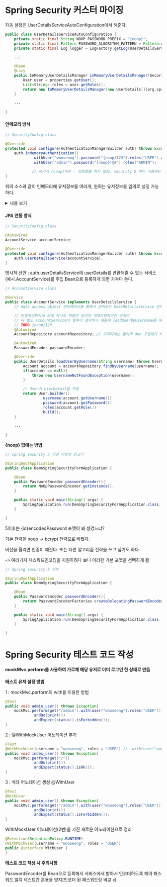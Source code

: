# Spring Security 커스터 마이징

자동 설정은 UserDetailsServiceAutoConfiguration에서 해준다.

```java
public class UserDetailsServiceAutoConfiguration {
    private static final String NOOP_PASSWORD_PREFIX = "{noop}";
    private static final Pattern PASSWORD_ALGORITHM_PATTERN = Pattern.compile("^\\{.+}.*$");
    private static final Log logger = LogFactory.getLog(UserDetailsServiceAutoConfiguration.class);

    ...

    @Bean
    @Lazy
    public InMemoryUserDetailsManager inMemoryUserDetailsManager(SecurityProperties properties, ObjectProvider<PasswordEncoder> passwordEncoder) {
        User user = properties.getUser();
        List<String> roles = user.getRoles();
        return new InMemoryUserDetailsManager(new UserDetails[]{org.springframework.security.core.userdetails.User.withUsername(user.getName()).password(this.getOrDeducePassword(user, (PasswordEncoder)passwordEncoder.getIfAvailable())).roles(StringUtils.toStringArray(roles)).build()});
    }

    ...
    
}
```

#### 인메모리 방식

```java
// SecurityConfig.class

@Override
protected void configure(AuthenticationManagerBuilder auth) throws Exception {
    auth.inMemoryAuthentication()
            .withUser("wooseong").password("{noop}123").roles("USER").and()
            .withUser("admin").password("{noop}!@#").roles("ADMIN");
            
            // 여기서 {noop}이란 : 암호화를 하지 않음, security 5.부터 사용하는 기본 password encoder
}
```

위의 소스와 같이 인메모리에 유저정보를 여러개, 원하는 유저정보를 임의로 설정 가능하다.

<details>
<summary> 내용 보기 </summary>
<div markdown="1">

auth.inMemoryAuthentication()를 실행하게 되면 InMemoryUserDetailsManagerConfigurer(UserDetailsManagerConfigurer 상속)가 반환되는데
withUser 메서드를 통해 원하는 유저정보를 추가한다.

</div>
</details>

#### JPA 연동 방식


```java
// SecurityConfig.class

@Autowired
AccountService accountService;

@Override
protected void configure(AuthenticationManagerBuilder auth) throws Exception {
    auth.userDetailsService(accountService);
}
```

명시적 선언 : auth.userDetailsService에 userDetails를 반환해줄 수 있는 서비스(예시.AccountService)를 주입
Bean으로 등록하게 되면 가져다 쓴다.

```java
// AccountService.class

@Service
public class AccountService implements UserDetailsService {
    // data access object 인터페이스를 통해서 읽어오는 UserDetailsService 인터페이스

    // 단일책임원칙에 의해 하나의 역할만 있어야 객체지향적이긴 하지만
    // 이 일도 accountService의 일부라 생각하기 때문에 loadUserByUsername를 여기에 추가
    // TODO {noop}123
    @Autowired
    AccountRepository accountRepository; // 이자리에는 임의의 dao 구현체가 와도 된다. nosql 구현체, 관계형 db 구현체

    @Autowired
    PasswordEncoder passwordEncoder;

    @Override
    public UserDetails loadUserByUsername(String username) throws UsernameNotFoundException {
        Account account = accountRepository.findByUsername(username);
        if(account == null){
            throw new UsernameNotFoundException(username);
        }

        // User가 UserDetail을 주입
        return User.builder()
                .username(account.getUsername())
                .password(account.getPassword())
                .roles(account.getRole())
                .build();
    }

    ...
    
}
```

**{noop} 없애는 방법**  

```java
// spring security 5 이전 버전의 인코더

@SpringBootApplication
public class DemoSpringSecurityFormApplication {

	@Bean
	public PasswordEncoder passwordEncoder(){
		return NoOpPasswordEncoder.getInstance();
	}

	public static void main(String[] args) {
		SpringApplication.run(DemoSpringSecurityFormApplication.class, args);
	}

}
```

5이후는 {id}encodedPassword 포맷이 왜 생겼느냐?

기본 전략을 noop -> bcrypt 전략으로 바꿨다.

버전을 올리면 인증이 깨진다. 또는 다른 알고리즘 전략을 쓰고 싶기도 하다.

 -> 여러가지 패스워드인코딩을 지원하려다 보니 이러한 기본 포맷을 선택하게 됨


```java
// Spring security 5 이후

@SpringBootApplication
public class DemoSpringSecurityFormApplication {

	@Bean
	public PasswordEncoder passwordEncoder(){
		return PasswordEncoderFactories.createDelegatingPasswordEncoder();
	}

	public static void main(String[] args) {
		SpringApplication.run(DemoSpringSecurityFormApplication.class, args);
	}

}
```



# Spring Security 테스트 코드 작성

#### mockMvc.perform를 사용하여 가로채 해당 유저로 이미 로그인 한 상태로 만듬

**테스트 유저 설정 방법**

1 : mockMvc.perform의 with을 이용한 방법

```java
@Test
public void admin_user() throws Exception{
    mockMvc.perform(get("/admin").with(user("wooseong").roles("USER")))
            .andDo(print())
            .andExpect(status().isForbidden());
}
```

2 : @WithMockUser 어노테이션 추가

```java
@Test
@WithMockUser(username = "wooseong", roles = "USER") // .with(user("wooseong").roles("USER")))가 필요없다
public void index_user() throws Exception{
    mockMvc.perform(get("/"))
            .andDo(print())
            .andExpect(status().isOk());
}
```


3 : 메타 어노테이션 생성 @WithUser

```java
@Test
@WithUser
public void admin_user() throws Exception{
    mockMvc.perform(get("/admin").with(user("wooseong").roles("USER")))
            .andDo(print())
            .andExpect(status().isForbidden());
}
```

  WithMockUser 어노테이션(2번)을 가진 새로운 어노테이션으로 정리

```java
@Retention(RetentionPolicy.RUNTIME)
@WithMockUser(username = "wooseong", roles = "USER")
public @interface WithUser {
}
```

**테스트 코드 작성 시 주의사항**

PasswordEncoder를 Bean으로 등록해서 서비스에서 받아서 인코더하도록 해야 패스워드 일치 테스트간 혼용을 방지(인코더 된 패스워드랑 비교 x)
